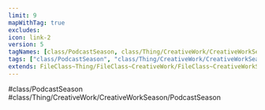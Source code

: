 ```yaml
---
limit: 9
mapWithTag: true
excludes:
icon: link-2
version: 5
tagNames: [class/PodcastSeason, class/Thing/CreativeWork/CreativeWorkSeason/PodcastSeason, schema-org/PodcastSeason]
tags: ["class/PodcastSeason", "class/Thing/CreativeWork/CreativeWorkSeason/PodcastSeason"]
extends: FileClass~Thing/FileClass~CreativeWork/FileClass~CreativeWorkSeason
---
```


#class/PodcastSeason
#class/Thing/CreativeWork/CreativeWorkSeason/PodcastSeason


